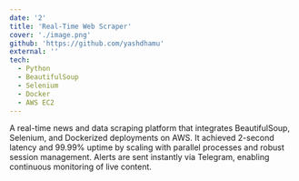 ```yaml
---
date: '2'
title: 'Real-Time Web Scraper'
cover: './image.png'
github: 'https://github.com/yashdhamu'
external: ''
tech:
  - Python
  - BeautifulSoup
  - Selenium
  - Docker
  - AWS EC2
---
```


A real-time news and data scraping platform that integrates BeautifulSoup, Selenium, and Dockerized deployments on AWS. It achieved 2-second latency and 99.99% uptime by scaling with parallel processes and robust session management. Alerts are sent instantly via Telegram, enabling continuous monitoring of live content.
